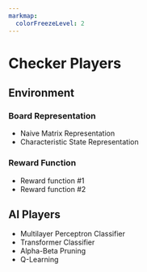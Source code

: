 ```yaml
---
markmap:
  colorFreezeLevel: 2
---
```


# Checker Players

## Environment 

### Board Representation
- Naive Matrix Representation
- Characteristic State Representation

### Reward Function
- Reward function #1
- Reward function #2

## AI Players

- Multilayer Perceptron Classifier
- Transformer Classifier
- Alpha-Beta Pruning
- Q-Learning